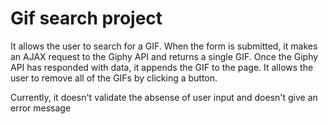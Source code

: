 # Gif search project

It allows the user to search for a GIF.
When the form is submitted, it makes an AJAX request to the Giphy API and returns a single GIF.
Once the Giphy API has responded with data, it appends the GIF to the page.
It allows the user to remove all of the GIFs by clicking a button.

Currently, it doesn't validate the absense of user input and doesn't give an error message
